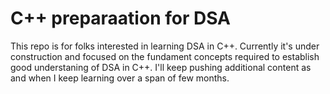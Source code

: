 # C++ preparaation for DSA

This repo is for folks interested in learning DSA in C++. Currently it's under construction and focused on the fundament concepts required to establish good understaning of DSA in C++. I'll keep pushing additional content as and when I keep learning over a span of few months.
